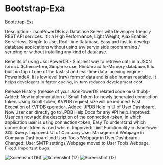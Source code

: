 # Bootstrap-Exa

Bootstrap-Exa

Description:-
JsonPowerDB is a Database Server with Developer friendly REST API services. It's a High Performance, Light Weight, Ajax Enabled, Serverless, Simple to Use, Real-time Database. Easy and fast to develop database applications without using any server side programming / scripting or without installing any kind of database.

Benefits of using JsonPowerDB:-
Simplest way to retrieve data in a JSON format.
Schema-free, Simple to use, Nimble and In-Memory database.
It is built on top of one of the fastest and real-time data indexing engine - PowerIndeX.
It is low level (raw) form of data and is also human readable.
It helps developers in faster coding, in-turn reduces development cost.

Release History (release of your JsonPowerDB related code on Github):-
Added: New implementation of Small Token for newly generated connection token.
Using Small-token, KVPDB request size will be reduced.
Fast Execution of KVPDB operation.
Added: JPDB Help in UI of User Dashboard, Now User can directly go to JPDB Help Docs for any API help.
Improved: User can now add the description of the connection-token, in which application user is using connection-token,
Easy To understand which connection-token is used where.
Improved: Limit Functionality in JsonPower SQL Query.
Improved: UI of Company User Management Webpage in Company Dashboard and User Tools Webpage in User Dashboard.
Changed: User SMTP settings Webpage moved to User Tools Webpage.
Fixed: Important bugs.

![Screenshot (16)](https://user-images.githubusercontent.com/97899494/180219653-eb39c04f-8886-4dc1-b799-4d27ef8168a2.png)
![Screenshot (17)](https://user-images.githubusercontent.com/97899494/180219667-bb5fee50-4694-486d-b27d-67a0467de288.png)
![Screenshot (18)](https://user-images.githubusercontent.com/97899494/180219674-7f9ad21d-33ac-4054-8cbd-d75f7f33f587.png)
